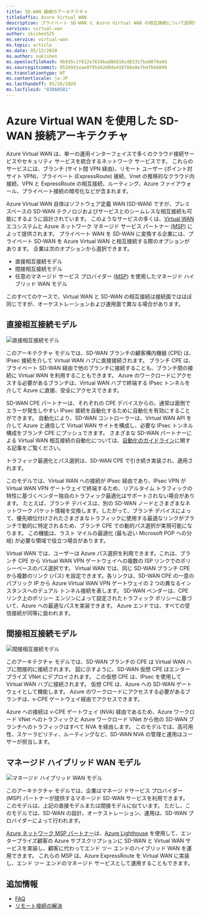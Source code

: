 ```yaml
---
title: SD-WAN 接続のアーキテクチャ
titleSuffix: Azure Virtual WAN
description: プライベート SD-WAN と Azure Virtual WAN の相互接続について説明します
services: virtual-wan
author: skishen525
ms.service: virtual-wan
ms.topic: article
ms.date: 05/12/2020
ms.author: sukishen
ms.openlocfilehash: 9b935c1f612e7634bad86818cd8331fba0078a9d
ms.sourcegitcommit: 95269d1eae0f95d42d9de410f86e8e7b4fbbb049
ms.translationtype: HT
ms.contentlocale: ja-JP
ms.lasthandoff: 05/26/2020
ms.locfileid: "83860581"
---
```

# <a name="sd-wan-connectivity-architecture-with-azure-virtual-wan"></a>Azure Virtual WAN を使用した SD-WAN 接続アーキテクチャ

Azure Virtual WAN は、単一の運用インターフェイスで多くのクラウド接続サービスやセキュリティ サービスを統合するネットワーク サービスです。 これらのサービスには、ブランチ (サイト間 VPN 経由)、リモート ユーザー (ポイント対サイト VPN)、プライベート (ExpressRoute) 接続、Vnet の推移的なクラウド内接続、VPN と ExpressRoute の相互接続、ルーティング、Azure ファイアウォール、プライベート接続の暗号化などが含まれます。

Azure Virtual WAN 自体はソフトウェア定義 WAN (SD-WAN) ですが、プレミスベースの SD-WAN テクノロジおよびサービスとのシームレスな相互接続も可能にするように設計されています。 このようなサービスの多くは、[Virtual WAN](virtual-wan-locations-partners.md) エコシステムと Azure ネットワーク マネージド サービス パートナー [(MSP)](../networking/networking-partners-msp.md) によって提供されます。 プライベート WAN を SD-WAN に変換する企業には、プライベート SD-WAN を Azure Virtual WAN と相互接続する際のオプションがあります。 企業は次のオプションから選択できます。

* 直接相互接続モデル
* 間接相互接続モデル
* 任意のマネージド サービス プロバイダー ([MSP](../networking/networking-partners-msp.md)) を使用したマネージド ハイブリッド WAN モデル

このすべてのケースで、Virtual WAN と SD-WAN の相互接続は接続面ではほぼ同じですが、オーケストレーションおよび運用面で異なる場合があります。

## <a name="direct-interconnect-model"></a><a name="direct"></a>直接相互接続モデル

![直接相互接続モデル](./media/sd-wan-connectivity-architecture/direct.png)

このアーキテクチャ モデルでは、SD-WAN ブランチの顧客構内機器 (CPE) は、IPsec 接続を介して Virtual WAN ハブに直接接続されます。 ブランチ CPE は、プライベート SD-WAN 経由で他のブランチに接続することも、ブランチ間の接続に Virtual WAN を利用することもできます。 Azure のワークロードにアクセスする必要があるブランチは、Virtual WAN ハブで終端する IPsec トンネルを介して Azure に直接、安全にアクセスできます。

SD-WAN CPE パートナーは、それぞれの CPE デバイスからの、通常は面倒でエラーが発生しやすい IPsec 接続を自動化するために自動化を有効にすることができます。 自動化により、SD-WAN コントローラーは、Virtual WAN API を介して Azure と通信して Virtual WAN サイトを構成し、必要な IPsec トンネル構成をブランチ CPE にプッシュできます。 さまざまな SD-WAN パートナーによる Virtual WAN 相互接続の自動化については、[自動化のガイドライン](virtual-wan-configure-automation-providers.md)に関する記事をご覧ください。

トラフィック最適化とパス選択は、SD-WAN CPE で引き続き実装され、適用されます。 

このモデルでは、Virtual WAN への接続が IPsec 経由であり、IPsec VPN が Virtual WAN VPN ゲートウェイで終端するため、リアルタイム トラフィックの特性に基づくベンダー独自のトラフィック最適化はサポートされない場合があります。 たとえば、ブランチ デバイスは、別の SD-WAN ノードとさまざまなネットワーク パケット情報を交換します。したがって、ブランチ デバイスによって、優先順位付けされたさまざまなトラフィックに使用する最適なリンクがブランチで動的に特定されるため、ブランチ CPE での動的パス選択が実現可能になります。 この機能は、ラスト マイルの最適化 (最も近い Microsoft POP への分岐) が必要な領域で役立つ場合があります。

Virtual WAN では、ユーザーは Azure パス選択を利用できます。これは、ブランチ CPE から Virtual WAN VPN ゲートウェイへの複数の ISP リンクでのポリシーベースのパス選択です。 Virtual WAN では、同じ SD-WAN ブランチ CPE から複数のリンク (パス) を設定できます。各リンクは、SD-WAN CPE の一意のパブリック IP から Azure Virtual WAN VPN ゲートウェイの 2 つの異なるインスタンスへのデュアル トンネル接続を表します。 SD-WAN ベンダーは、CPE リンク上のポリシー エンジンによって設定されたトラフィック ポリシーに基づいて、Azure への最適なパスを実装できます。 Azure エンドでは、すべての受信接続が同等に扱われます。

## <a name="indirect-interconnect-model"></a><a name="indirect"></a>間接相互接続モデル

![間接相互接続モデル](./media/sd-wan-connectivity-architecture/indirect.png)

このアーキテクチャ モデルでは、SD-WAN ブランチの CPE は Virtual WAN ハブに間接的に接続されます。 図に示すように、SD-WAN 仮想 CPE はエンタープライズ VNet にデプロイされます。 この仮想 CPE は、IPsec を使用して Virtual WAN ハブに接続されます。 仮想 CPE は、Azure への SD-WAN ゲートウェイとして機能します。 Azure のワークロードにアクセスする必要があるブランチは、v-CPE ゲートウェイ経由でアクセスできます。

Azure への接続は v-CPE ゲートウェイ (NVA) 経由であるため、Azure ワークロード VNet へのトラフィックと Azure ワークロード VNet から他の SD-WAN ブランチへのトラフィックはすべて NVA を経由します。 このモデルでは、高可用性、スケーラビリティ、ルーティングなど、SD-WAN NVA の管理と運用はユーザーが担当します。
  
## <a name="managed-hybrid-wan-model"></a><a name="hybrid"></a>マネージド ハイブリッド WAN モデル

![マネージド ハイブリッド WAN モデル](./media/sd-wan-connectivity-architecture/hybrid.png)

このアーキテクチャ モデルでは、企業はマネージ ドサービス プロバイダー (MSP) パートナーが提供するマネージド SD-WAN サービスを利用できます。 このモデルは、上記の直接モデルまたは間接モデルに似ています。 ただし、このモデルでは、SD-WAN の設計、オーケストレーション、運用は、SD-WAN プロバイダーによって行われます。

[Azure ネットワーク MSP パートナー](../networking/networking-partners-msp.md)は、[Azure Lighthouse](https://azure.microsoft.com/services/azure-lighthouse/) を使用して、エンタープライズ顧客の Azure サブスクリプションに SD-WAN と Virtual WAN サービスを実装し、顧客に代わってエンド ツー エンドのハイブリッド WAN を運用できます。 これらの MSP は、Azure ExpressRoute を Virtual WAN に実装し、エンド ツー エンドのマネージド サービスとして運用することもできます。

## <a name="additional-information"></a>追加情報

* [FAQ](virtual-wan-faq.md)
* [リモート接続の解決](work-remotely-support.md)
